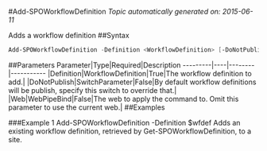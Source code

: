 #Add-SPOWorkflowDefinition
*Topic automatically generated on: 2015-06-11*

Adds a workflow definition
##Syntax
```powershell
Add-SPOWorkflowDefinition -Definition <WorkflowDefinition> [-DoNotPublish [<SwitchParameter>]] [-Web <WebPipeBind>]
```


##Parameters
Parameter|Type|Required|Description
---------|----|--------|-----------
|Definition|WorkflowDefinition|True|The workflow definition to add.|
|DoNotPublish|SwitchParameter|False|By default workflow definitions will be publish, specify this switch to override that.|
|Web|WebPipeBind|False|The web to apply the command to. Omit this parameter to use the current web.|
##Examples

###Example 1
    Add-SPOWorkflowDefinition -Definition $wfdef
Adds an existing workflow definition, retrieved by Get-SPOWorkflowDefinition, to a site.
<!-- Ref: 829C93535F592E7303A24B62662CA574 -->
